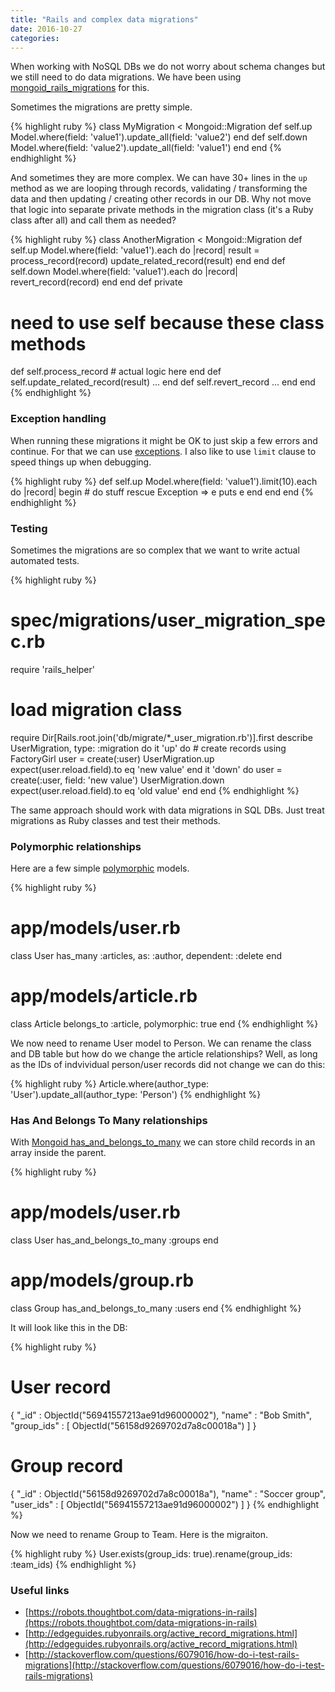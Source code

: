 ```yaml
---
title: "Rails and complex data migrations"
date: 2016-10-27
categories:
---
```


When working with NoSQL DBs we do not worry about schema changes but we still need to do data migrations.  We have been using [mongoid_rails_migrations](https://github.com/adacosta/mongoid_rails_migrations) for this.

Sometimes the migrations are pretty simple.  

{% highlight ruby %}
class MyMigration < Mongoid::Migration
  def self.up
    Model.where(field: 'value1').update_all(field: 'value2')
  end
  def self.down
    Model.where(field: 'value2').update_all(field: 'value1')
  end
end
{% endhighlight %}

And sometimes they are more complex.  We can have 30+ lines in the `up` method as we are looping through records, validating / transforming the data and then updating / creating other records in our DB.  Why not move that logic into separate private methods in the migration class (it's a Ruby class after all) and call them as needed?  

{% highlight ruby %}
class AnotherMigration < Mongoid::Migration
  def self.up
    Model.where(field: 'value1').each do |record|
      result = process_record(record)
      update_related_record(result)
    end
  end
  def self.down
    Model.where(field: 'value1').each do |record|
      revert_record(record)
    end
  end
def private
  # need to use self because these class methods
  def self.process_record
    # actual logic here
  end
  def self.update_related_record(result)
    ...
  end
  def self.revert_record
    ...
  end
end
{% endhighlight %}


### Exception handling

When running these migrations it might be OK to just skip a few errors and continue.  For that we can use  [exceptions](http://rubylearning.com/satishtalim/ruby_exceptions.html).  I also like to use `limit` clause to speed things up when debugging.

{% highlight ruby %}
def self.up
  Model.where(field: 'value1').limit(10).each do |record|
    begin
      # do stuff
    rescue Exception => e
      puts e
    end
  end
end
{% endhighlight %}

### Testing

Sometimes the migrations are so complex that we want to write actual automated tests.  

{% highlight ruby %}
# spec/migrations/user_migration_spec.rb
require 'rails_helper'
# load migration class
require Dir[Rails.root.join('db/migrate/*_user_migration.rb')].first
describe UserMigration, type: :migration do
  it 'up' do
    # create records using FactoryGirl
    user = create(:user)
    UserMigration.up
    expect(user.reload.field).to eq 'new value'
  end
  it 'down' do
    user = create(:user, field: 'new value')
    UserMigration.down
    expect(user.reload.field).to eq 'old value'
  end
end
{% endhighlight %}

The same approach should work with data migrations in SQL DBs.  Just treat migrations as Ruby classes and test their methods.  

### Polymorphic relationships

Here are a few simple [polymorphic](http://guides.rubyonrails.org/association_basics.html#polymorphic-associations) models.  

{% highlight ruby %}
# app/models/user.rb
class User
  has_many :articles, as: :author, dependent: :delete
end
# app/models/article.rb
class Article
  belongs_to :article, polymorphic: true
end
{% endhighlight %}

We now need to rename User model to Person.  We can rename the class and DB table but how do we change the article relationships?  Well, as long as the IDs of indvividual person/user records did not change we can do this:

{% highlight ruby %}
Article.where(author_type: 'User').update_all(author_type: 'Person')
{% endhighlight %}

### Has And Belongs To Many relationships

With [Mongoid has_and_belongs_to_many](https://docs.mongodb.com/ruby-driver/master/tutorials/6.0.0/mongoid-relations/#has-and-belongs-to-many) we can store child records in an array inside the parent.  

{% highlight ruby %}
# app/models/user.rb
class User
  has_and_belongs_to_many :groups
end
# app/models/group.rb
class Group
  has_and_belongs_to_many :users
end
{% endhighlight %}

It will look like this in the DB:

{% highlight ruby %}
# User record
{
    "_id" : ObjectId("56941557213ae91d96000002"),
    "name" : "Bob Smith",
    "group_ids" : [
        ObjectId("56158d9269702d7a8c00018a")
    ]
}
# Group record
{
    "_id" : ObjectId("56158d9269702d7a8c00018a"),
    "name" : "Soccer group",
    "user_ids" : [
        ObjectId("56941557213ae91d96000002")
    ]
}
{% endhighlight %}

Now we need to rename Group to Team.  Here is the migraiton.  

{% highlight ruby %}
  User.exists(group_ids: true).rename(group_ids: :team_ids)
{% endhighlight %}

### Useful links

* [https://robots.thoughtbot.com/data-migrations-in-rails](https://robots.thoughtbot.com/data-migrations-in-rails)
* [http://edgeguides.rubyonrails.org/active_record_migrations.html](http://edgeguides.rubyonrails.org/active_record_migrations.html)
* [http://stackoverflow.com/questions/6079016/how-do-i-test-rails-migrations](http://stackoverflow.com/questions/6079016/how-do-i-test-rails-migrations)

